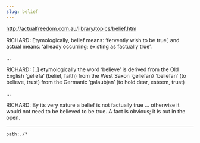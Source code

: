```yaml
---
slug: belief
---
```



http://actualfreedom.com.au/library/topics/belief.htm


RICHARD: Etymologically, belief means: ‘fervently wish to be true’, and actual means: ‘already occurring; existing as factually true’.

...

RICHARD: [..] etymologically the word ‘believe’ is derived from the Old English ‘geliefa’ (belief, faith) from the West Saxon ‘geliefan’/ ‘beliefan’ (to believe, trust) from the Germanic ‘galaubjan’ (to hold dear, esteem, trust) 

...

RICHARD: By its very nature a belief is not factually true ... otherwise it would not need to be believed to be true. A fact is obvious; it is out in the open.

---

```query
path:./*
```